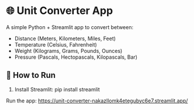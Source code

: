 # 🌐 Unit Converter App

A simple Python + Streamlit app to convert between:

- Distance (Meters, Kilometers, Miles, Feet)
- Temperature (Celsius, Fahrenheit)
- Weight (Kilograms, Grams, Pounds, Ounces)
- Pressure (Pascals, Hectopascals, Kilopascals, Bar)

## 🔧 How to Run

1. Install Streamlit:
pip install streamlit

Run the app:
https://unit-converter-nakazllomk4etegubyc6e7.streamlit.app/
